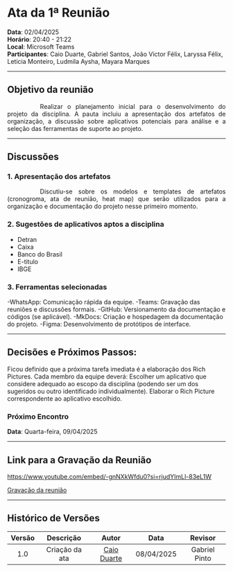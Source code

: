 # Ata da 1ª Reunião

**Data**: 02/04/2025  <br>
**Horário**: 20:40 - 21:22 <br>
**Local**: Microsoft Teams  <br>
**Participantes**: Caio Duarte, Gabriel Santos, João Victor Félix, Laryssa Félix, Leticia Monteiro, Ludmila Aysha, Mayara Marques

---
## Objetivo da reunião
<div style="text-align: justify; text-indent: 2cm;">
    Realizar o planejamento inicial para o desenvolvimento do projeto da disciplina. A pauta incluiu a apresentação dos artefatos de organização, a discussão sobre aplicativos potenciais para análise e a seleção das ferramentas de suporte ao projeto.
</div>


---
## Discussões 
### 1. Apresentação dos artefatos 
<div style="text-align: justify; text-indent: 2cm;">
Discutiu-se sobre os modelos e templates de artefatos (cronogroma, ata de reunião, heat map) que serão utilizados para a organização e documentação do projeto nesse primeiro momento.
</div>


### 2. Sugestões de aplicativos aptos a disciplina

- Detran 
- Caixa 
- Banco do Brasil
- E-titulo
- IBGE


### 3. Ferramentas selecionadas

-WhatsApp: Comunicação rápida da equipe.
-Teams: Gravação das reuniões e discussões formais.
-GitHub: Versionamento da documentação e códigos (se aplicável).
-MkDocs: Criação e hospedagem da documentação do projeto.
-Figma: Desenvolvimento de protótipos de interface.


--- 



## Decisões e Próximos Passos:
Ficou definido que a próxima tarefa imediata é a elaboração dos Rich Pictures.
Cada membro da equipe deverá:
Escolher um aplicativo que considere adequado ao escopo da disciplina (podendo ser um dos sugeridos ou outro identificado individualmente).
Elaborar o Rich Picture correspondente ao aplicativo escolhido.

### Próximo Encontro
**Data**: Quarta-feira, 09/04/2025

---

## Link para a Gravação da Reunião

https://www.youtube.com/embed/-gnNXkWfdu0?si=rjudYImLl-83eL1W

[Gravação da reunião](https://youtu.be/-gnNXkWfdu0?si=yl-5sZasbmZF90vG)

---

## Histórico de Versões

| Versão |Descrição     |Autor                                       |Data    |Revisor|
|:-:     | :-:          | :-:                                        | :-:        |:-:|
|1.0     |Criação da ata|[Caio Duarte](https://github.com/caioduart3)| 08/04/2025 |Gabriel Pinto|